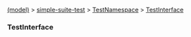 [(model)](/_model_) &gt; [simple-suite-test](/simple-suite-test) &gt; [TestNamespace](/simple-suite-test/testnamespace) &gt; [TestInterface](/simple-suite-test/testinterface)

### TestInterface

